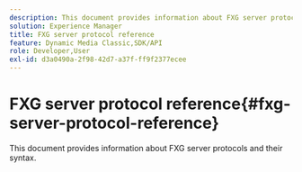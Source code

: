 ```yaml
---
description: This document provides information about FXG server protocols and their syntax.
solution: Experience Manager
title: FXG server protocol reference
feature: Dynamic Media Classic,SDK/API
role: Developer,User
exl-id: d3a0490a-2f98-42d7-a37f-ff9f2377ecee
---
```

# FXG server protocol reference{#fxg-server-protocol-reference}

This document provides information about FXG server protocols and their syntax.

